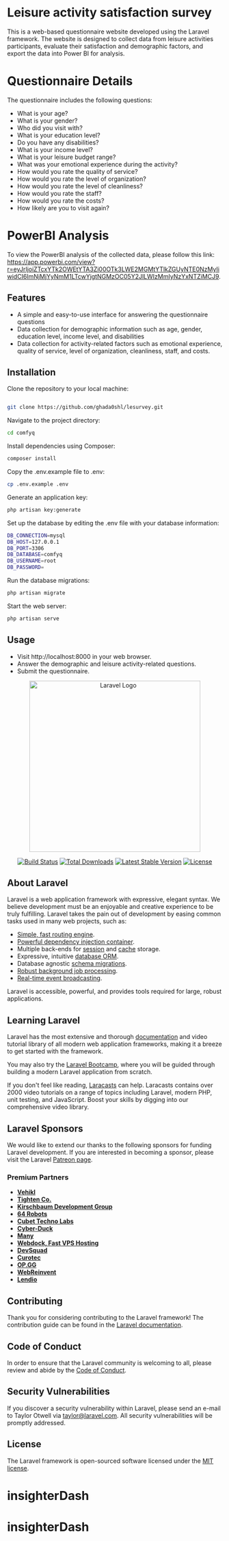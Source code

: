 
# Leisure activity satisfaction survey

This is a web-based questionnaire website developed using the Laravel framework. The website is designed to collect data from leisure activities participants, evaluate their satisfaction and demographic factors, and export the data into Power BI for analysis.

# Questionnaire Details
The questionnaire includes the following questions:

- What is your age?
- What is your gender?
- Who did you visit with?
- What is your education level?
- Do you have any disabilities?
- What is your income level?
- What is your leisure budget range?
- What was your emotional experience during the activity?
- How would you rate the quality of service?
- How would you rate the level of organization?
- How would you rate the level of cleanliness?
- How would you rate the staff?
- How would you rate the costs?
- How likely are you to visit again?

# PowerBI Analysis
To view the PowerBI analysis of the collected data, please follow this link: https://app.powerbi.com/view?r=eyJrIjoiZTcxYTk2OWEtYTA3Zi00OTk3LWE2MGMtYTlkZGUyNTE0NzMyIiwidCI6ImNjMjYyNmM1LTcwYjgtNGMzOC05Y2JlLWIzMmIyNzYxNTZiMCJ9.


## Features

- A simple and easy-to-use interface for answering the questionnaire questions
- Data collection for demographic information such as age, gender, education level, income level, and disabilities
- Data collection for activity-related factors such as emotional experience, quality of service, level of organization, cleanliness, staff, and costs.



## Installation

Clone the repository to your local machine:

```bash

git clone https://github.com/ghada0shl/lesurvey.git
```
    
Navigate to the project directory:

```bash
cd comfyq
```
Install dependencies using Composer:
```bash
composer install
```
Copy the .env.example file to .env:
```bash
cp .env.example .env
```

Generate an application key:

```bash
php artisan key:generate
```

Set up the database by editing the .env file with your database information:

```bash
DB_CONNECTION=mysql
DB_HOST=127.0.0.1
DB_PORT=3306
DB_DATABASE=comfyq
DB_USERNAME=root
DB_PASSWORD=
```

Run the database migrations:

```bash
php artisan migrate
```

Start the web server:

```bash
php artisan serve
```

## Usage

- Visit http://localhost:8000 in your web browser.
- Answer the demographic and leisure activity-related questions.
- Submit the questionnaire.

<p align="center"><a href="https://laravel.com" target="_blank"><img src="https://raw.githubusercontent.com/laravel/art/master/logo-lockup/5%20SVG/2%20CMYK/1%20Full%20Color/laravel-logolockup-cmyk-red.svg" width="400" alt="Laravel Logo"></a></p>

<p align="center">
<a href="https://github.com/laravel/framework/actions"><img src="https://github.com/laravel/framework/workflows/tests/badge.svg" alt="Build Status"></a>
<a href="https://packagist.org/packages/laravel/framework"><img src="https://img.shields.io/packagist/dt/laravel/framework" alt="Total Downloads"></a>
<a href="https://packagist.org/packages/laravel/framework"><img src="https://img.shields.io/packagist/v/laravel/framework" alt="Latest Stable Version"></a>
<a href="https://packagist.org/packages/laravel/framework"><img src="https://img.shields.io/packagist/l/laravel/framework" alt="License"></a>
</p>

## About Laravel

Laravel is a web application framework with expressive, elegant syntax. We believe development must be an enjoyable and creative experience to be truly fulfilling. Laravel takes the pain out of development by easing common tasks used in many web projects, such as:

- [Simple, fast routing engine](https://laravel.com/docs/routing).
- [Powerful dependency injection container](https://laravel.com/docs/container).
- Multiple back-ends for [session](https://laravel.com/docs/session) and [cache](https://laravel.com/docs/cache) storage.
- Expressive, intuitive [database ORM](https://laravel.com/docs/eloquent).
- Database agnostic [schema migrations](https://laravel.com/docs/migrations).
- [Robust background job processing](https://laravel.com/docs/queues).
- [Real-time event broadcasting](https://laravel.com/docs/broadcasting).

Laravel is accessible, powerful, and provides tools required for large, robust applications.

## Learning Laravel

Laravel has the most extensive and thorough [documentation](https://laravel.com/docs) and video tutorial library of all modern web application frameworks, making it a breeze to get started with the framework.

You may also try the [Laravel Bootcamp](https://bootcamp.laravel.com), where you will be guided through building a modern Laravel application from scratch.

If you don't feel like reading, [Laracasts](https://laracasts.com) can help. Laracasts contains over 2000 video tutorials on a range of topics including Laravel, modern PHP, unit testing, and JavaScript. Boost your skills by digging into our comprehensive video library.

## Laravel Sponsors

We would like to extend our thanks to the following sponsors for funding Laravel development. If you are interested in becoming a sponsor, please visit the Laravel [Patreon page](https://patreon.com/taylorotwell).

### Premium Partners

- **[Vehikl](https://vehikl.com/)**
- **[Tighten Co.](https://tighten.co)**
- **[Kirschbaum Development Group](https://kirschbaumdevelopment.com)**
- **[64 Robots](https://64robots.com)**
- **[Cubet Techno Labs](https://cubettech.com)**
- **[Cyber-Duck](https://cyber-duck.co.uk)**
- **[Many](https://www.many.co.uk)**
- **[Webdock, Fast VPS Hosting](https://www.webdock.io/en)**
- **[DevSquad](https://devsquad.com)**
- **[Curotec](https://www.curotec.com/services/technologies/laravel/)**
- **[OP.GG](https://op.gg)**
- **[WebReinvent](https://webreinvent.com/?utm_source=laravel&utm_medium=github&utm_campaign=patreon-sponsors)**
- **[Lendio](https://lendio.com)**

## Contributing

Thank you for considering contributing to the Laravel framework! The contribution guide can be found in the [Laravel documentation](https://laravel.com/docs/contributions).

## Code of Conduct

In order to ensure that the Laravel community is welcoming to all, please review and abide by the [Code of Conduct](https://laravel.com/docs/contributions#code-of-conduct).

## Security Vulnerabilities

If you discover a security vulnerability within Laravel, please send an e-mail to Taylor Otwell via [taylor@laravel.com](mailto:taylor@laravel.com). All security vulnerabilities will be promptly addressed.

## License

The Laravel framework is open-sourced software licensed under the [MIT license](https://opensource.org/licenses/MIT).
# insighterDash
# insighterDash
